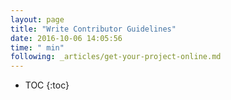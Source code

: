 ```yaml
---
layout: page
title: "Write Contributor Guidelines"
date: 2016-10-06 14:05:56
time: " min"
following: _articles/get-your-project-online.md
---
```

* TOC
{:toc}